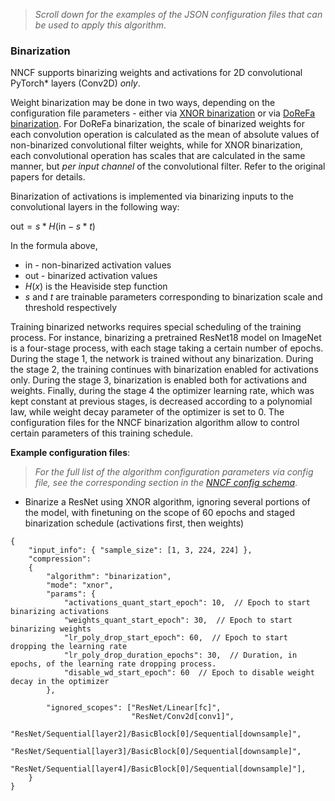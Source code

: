 >_Scroll down for the examples of the JSON configuration files that can be used to apply this algorithm_.
### Binarization
NNCF supports binarizing weights and activations for 2D convolutional PyTorch\* layers (Conv2D) *only*.

Weight binarization may be done in two ways, depending on the configuration file parameters - either via [XNOR binarization](https://arxiv.org/abs/1603.05279) or via [DoReFa binarization](https://arxiv.org/abs/1606.06160). For DoReFa binarization, the scale of binarized weights for each convolution operation is calculated as the mean of absolute values of non-binarized convolutional filter weights, while for XNOR binarization, each convolutional operation has scales that are calculated in the same manner, but _per input channel_ of the convolutional filter. Refer to the original papers for details.

Binarization of activations is implemented via binarizing inputs to the convolutional layers in the following way:

$\text{out} = s * H(\text{in} - s*t)$

In the formula above,
 - $\text{in}$ - non-binarized activation values
 - $\text{out}$ - binarized activation values
 - $H(x)$ is the Heaviside step function
 - $s$ and $t$ are trainable parameters corresponding to binarization scale and threshold respectively

Training binarized networks requires special scheduling of the training process. For instance, binarizing a pretrained ResNet18 model on ImageNet is a four-stage process, with each stage taking a certain number of epochs. During the stage 1, the network is trained without any binarization. During the stage 2, the training continues with binarization enabled for activations only. During the stage 3, binarization is enabled both for activations and weights. Finally, during the stage 4 the optimizer learning rate, which was kept constant at previous stages, is decreased according to a polynomial law, while weight decay parameter of the optimizer is set to 0. The configuration files for the NNCF binarization algorithm allow to control certain parameters of this training schedule.


**Example configuration files**:

>_For the full list of the algorithm configuration parameters via config file, see the corresponding section in the [NNCF config schema](https://openvinotoolkit.github.io/nncf/)_.

- Binarize a ResNet using XNOR algorithm, ignoring several portions of the model, with finetuning on the scope of 60 epochs and staged binarization schedule (activations first, then weights)
```json5
{
    "input_info": { "sample_size": [1, 3, 224, 224] },
    "compression":
    {
        "algorithm": "binarization",
        "mode": "xnor",
        "params": {
            "activations_quant_start_epoch": 10,  // Epoch to start binarizing activations
            "weights_quant_start_epoch": 30,  // Epoch to start binarizing weights
            "lr_poly_drop_start_epoch": 60,  // Epoch to start dropping the learning rate
            "lr_poly_drop_duration_epochs": 30,  // Duration, in epochs, of the learning rate dropping process.
            "disable_wd_start_epoch": 60  // Epoch to disable weight decay in the optimizer
        },
    
        "ignored_scopes": ["ResNet/Linear[fc]",
                           "ResNet/Conv2d[conv1]",
                           "ResNet/Sequential[layer2]/BasicBlock[0]/Sequential[downsample]",
                           "ResNet/Sequential[layer3]/BasicBlock[0]/Sequential[downsample]",
                           "ResNet/Sequential[layer4]/BasicBlock[0]/Sequential[downsample]"],
    }
}
```
